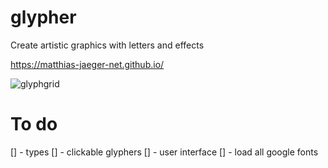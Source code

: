 # glypher
Create artistic graphics with letters and effects

https://matthias-jaeger-net.github.io/

![glyphgrid](img/1691_glyphs_matthias_jaeger.jpg)


# To do
[] - types
[] - clickable glyphers
[] - user interface
[] - load all google fonts
